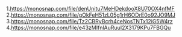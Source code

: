 1.https://monosnap.com/file/denUnitu7MeHDekdooX8U70OX4nfMF 2.https://monosnap.com/file/gOkFeH51zL05g1rH6ODrE0o92JO9MJ 3.https://monosnap.com/file/Tz2CBRyBcrh4ceNosTNTx12iG5W4rz 4.https://monosnap.com/file/e43zMIfnlAuRuuI2X3179KPu7FBGQu

